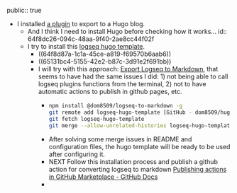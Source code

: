 public:: true

- I installed [a plugin](https://github.com/sawhney17/logseq-schrodinger) to export to a Hugo blog.
	- And I think I need to install Hugo before checking how it works...
	  id:: 64f8dc26-094c-48aa-9f40-2ae8cc44f02f
	- I try to install this [logseq hugo template](https://github.com/CharlesChiuGit/Logseq-Hugo-Template).
		- ((64f8d87a-1c1a-45ce-a819-f69570b6aab6))
		- ((65131bc4-5155-42e2-b87c-3d91e2f691bb))
		- I will try with this approach: [Export Logseq to Markdown](https://github.com/dom8509/logseq-to-markdown), that seems to have had the same issues I did: 1) not being able to call logseq plugins functions from the terminal, 2) not to have automatic actions to publish in github pages, etc.
			- ``` bash
			  npm install @dom8509/logseq-to-markdown -g
			  git remote add logseq-hugo-template [GitHub - dom8509/hugo-PaperMod: A fast, clean, responsive Hugo theme.](https://github.com/dom8509/hugo-PaperMod.git)
			  git fetch logseq-hugo-template
			  git merge --allow-unrelated-histories logseq-hugo-template/master 
			  ```
			- After  solving some merge issues in README and configuration files, the hugo template will be ready to be used after configuring it.
			- NEXT Follow this installation process and publish a github action for converting logseq to markdown [Publishing actions in GitHub Marketplace - GitHub Docs](https://docs.github.com/en/actions/creating-actions/publishing-actions-in-github-marketplace)
			-
